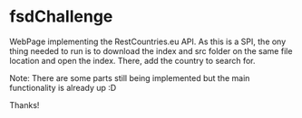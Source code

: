 # fsdChallenge
WebPage implementing the RestCountries.eu API.
As this is a SPI, the ony thing needed to run is to download the index and src folder on the same file location and open the index.
There, add the country to search for.

Note: There are some parts still being implemented but the main functionality is already up :D

Thanks!
